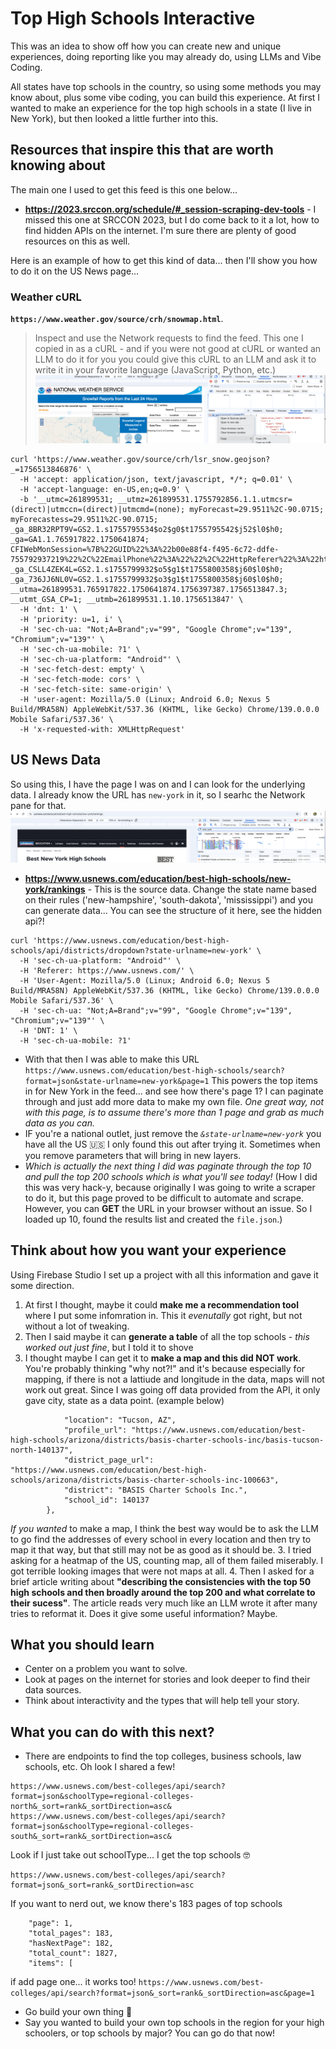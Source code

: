 # Top High Schools Interactive

This was an idea to show off how you can create new and unique experiences, doing reporting like you may already do, using LLMs and Vibe Coding.

All states have top schools in the country, so using some methods you may know about, plus some vibe coding, you can build this experience. At first I wanted to make an experience for the top high schools in a state (I live in New York), but then looked a little further into this. 

## Resources that inspire this that are worth knowing about

The main one I used to get this feed is this one below...
* **https://2023.srccon.org/schedule/#_session-scraping-dev-tools** - I missed this one at SRCCON 2023, but I do come back to it a lot, how to find hidden APIs on the internet. I'm sure there are plenty of good resources on this as well. 

Here is an example of how to get this kind of data... then I'll show you how to do it on the US News page...

### Weather cURL
**`https://www.weather.gov/source/crh/snowmap.html`**. 
> Inspect and use the Network requests to find the feed. This one I copied in as a cURL - and if you were not good at cURL or wanted an LLM to do it for you you could give this cURL to an LLM and ask it to write it in your favorite language (JavaScript, Python, etc.)
![alt text](nws_data.png "Inspect and use the Network requests to find the feed")
```
curl 'https://www.weather.gov/source/crh/lsr_snow.geojson?_=1756513846876' \
  -H 'accept: application/json, text/javascript, */*; q=0.01' \
  -H 'accept-language: en-US,en;q=0.9' \
  -b '__utmc=261899531; __utmz=261899531.1755792856.1.1.utmcsr=(direct)|utmccn=(direct)|utmcmd=(none); myForecast=29.9511%2C-90.0715; myForecastess=29.9511%2C-90.0715; _ga_8BR32RPT9V=GS2.1.s1755795534$o2$g0$t1755795542$j52$l0$h0; _ga=GA1.1.765917822.1750641874; CFIWebMonSession=%7B%22GUID%22%3A%22b00e88f4-f495-6c72-ddfe-755792937219%22%2C%22EmailPhone%22%3A%22%22%2C%22HttpReferer%22%3A%22https%3A//forecast.weather.gov/%22%2C%22PageViews%22%3A5%2C%22CurrentRuleId%22%3Anull%2C%22CurrentPType%22%3A0%2C%22Activity%22%3A%22Browse%22%2C%22SessionStart%22%3A1755792937218%2C%22UnloadDate%22%3A1755800358862%2C%22WindowCount%22%3A0%2C%22LastPageStayTime%22%3A362060%2C%22AcceptOrDecline%22%3A%7B%7D%2C%22FirstBrowsePage%22%3A%22https%3A//www.weather.gov/%22%2C%22FirstBrowseTime%22%3A1755799994697%2C%22FinallyLeaveTime%22%3A1755799996802%2C%22FinallyBrowsePage%22%3A%22https%3A//www.weather.gov/vef/%22%2C%22SiteReferrer%22%3A%22%22%2C%22LastPopUpPage%22%3Anull%2C%22TimeSpentonSite%22%3A0%2C%22GoogleAnalyticsValue%22%3Anull%2C%22Dimension%22%3Anull%2C%22AdditionalAttributes%22%3A%7B%7D%2C%22ClickTracker%22%3A%22%22%2C%22PageIndex%22%3A0%7D; _ga_CSLL4ZEK4L=GS2.1.s1755799932$o5$g1$t1755800358$j60$l0$h0; _ga_736JJ6NL0V=GS2.1.s1755799932$o3$g1$t1755800358$j60$l0$h0; __utma=261899531.765917822.1750641874.1756397387.1756513847.3; __utmt_GSA_CP=1; __utmb=261899531.1.10.1756513847' \
  -H 'dnt: 1' \
  -H 'priority: u=1, i' \
  -H 'sec-ch-ua: "Not;A=Brand";v="99", "Google Chrome";v="139", "Chromium";v="139"' \
  -H 'sec-ch-ua-mobile: ?1' \
  -H 'sec-ch-ua-platform: "Android"' \
  -H 'sec-fetch-dest: empty' \
  -H 'sec-fetch-mode: cors' \
  -H 'sec-fetch-site: same-origin' \
  -H 'user-agent: Mozilla/5.0 (Linux; Android 6.0; Nexus 5 Build/MRA58N) AppleWebKit/537.36 (KHTML, like Gecko) Chrome/139.0.0.0 Mobile Safari/537.36' \
  -H 'x-requested-with: XMLHttpRequest'
```

## US News Data
So using this, I have the page I was on and I can look for the underlying data. I already know the URL has `new-york` in it, so I searhc the Network pane for that.
![alt text](new_york.png "Use the Network tab, it's your friend!")

* **https://www.usnews.com/education/best-high-schools/new-york/rankings** - This is the source data. Change the state name based on their rules ('new-hampshire', 'south-dakota', 'mississippi') and you can generate data... You can see the structure of it here, see the hidden api?!

```
curl 'https://www.usnews.com/education/best-high-schools/api/districts/dropdown?state-urlname=new-york' \
  -H 'sec-ch-ua-platform: "Android"' \
  -H 'Referer: https://www.usnews.com/' \
  -H 'User-Agent: Mozilla/5.0 (Linux; Android 6.0; Nexus 5 Build/MRA58N) AppleWebKit/537.36 (KHTML, like Gecko) Chrome/139.0.0.0 Mobile Safari/537.36' \
  -H 'sec-ch-ua: "Not;A=Brand";v="99", "Google Chrome";v="139", "Chromium";v="139"' \
  -H 'DNT: 1' \
  -H 'sec-ch-ua-mobile: ?1'
```

* With that then I was able to make this URL
```https://www.usnews.com/education/best-high-schools/search?format=json&state-urlname=new-york&page=1```
This powers the top items in for New York in the feed... and see how there's page 1? I can paginate through and just add more data to make my own file. _One great way, not with this page, is to assume there's more than 1 page and grab as much data as you can._
* IF you're a national outlet, just remove the *`&state-urlname=new-york`* you have all the US 🇺🇸 I only found this out after trying it. Sometimes when you remove parameters that will bring in new layers.
* *Which is actually the next thing I did was paginate through the top 10 and pull the top 200 schools which is what you'll see today!* (How I did this was very hack-y, because originally I was going to write a scraper to do it, but this page proved to be difficult to automate and scrape. However, you can **GET** the URL in your browser without an issue. So I loaded up 10, found the results list and created the `file.json`.)

## Think about how you want your experience
Using Firebase Studio I set up a project with all this information and gave it some direction. 

1. At first I thought, maybe it could **make me a recommendation tool** where I put some infomration in. This it _evenutally_ got right, but not without a lot of tweaking. 
2. Then I said maybe it can **generate a table** of all the top schools - *this worked out just fine*, but I told it to shove
2. I thought maybe I can get it to **make a map and this did NOT work**. You're probably thinking "why not?!" and it's because especially for mapping, if there is not a lattiude and longitude in the data, maps will not work out great. Since I was going off data provided from the API, it only gave city, state as a data point. (example below)
```"school": {
            "location": "Tucson, AZ",
            "profile_url": "https://www.usnews.com/education/best-high-schools/arizona/districts/basis-charter-schools-inc/basis-tucson-north-140137",
            "district_page_url": "https://www.usnews.com/education/best-high-schools/arizona/districts/basis-charter-schools-inc-100663",
            "district": "BASIS Charter Schools Inc.",
            "school_id": 140137
        },
```
_If you wanted_ to make a map, I think the best way would be to ask the LLM to go find the addresses of every school in every location and then try to map it that way, but that still may not be as good as it should be.
3. I tried asking for a heatmap of the US, counting map, all of them failed miserably. I got terrible looking images that were not maps at all.
4. Then I asked for a brief article writing about __"describing the consistencies with the top 50 high schools and then broadly around the top 200 and what correlate to their sucess"__. The article reads very much like an LLM wrote it after many tries to reformat it. Does it give some useful information? Maybe.

## What you should learn
- Center on a problem you want to solve. 
- Look at pages on the internet for stories and look deeper to find their data sources.
- Think about interactivity and the types that will help tell your story.

## What you can do with this next?
* There are endpoints to find the top colleges, business schools, law schools, etc. Oh look I shared a few!
```
https://www.usnews.com/best-colleges/api/search?format=json&schoolType=regional-colleges-north&_sort=rank&_sortDirection=asc&
https://www.usnews.com/best-colleges/api/search?format=json&schoolType=regional-colleges-south&_sort=rank&_sortDirection=asc&
```
Look if I just take out schoolType... I get the top schools 🤓
```
https://www.usnews.com/best-colleges/api/search?format=json&_sort=rank&_sortDirection=asc
```
If you want to nerd out, we know there's 183 pages of top schools
```
    "page": 1,
    "total_pages": 183,
    "hasNextPage": 182,
    "total_count": 1827,
    "items": [
```
if add page one... it works too!
`https://www.usnews.com/best-colleges/api/search?format=json&_sort=rank&_sortDirection=asc&page=1`

* Go build your own thing 🙂
* Say you wanted to build your own top schools in the region for your high schoolers, or top schools by major? You can go do that now!